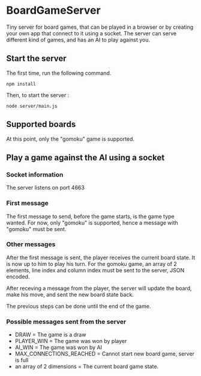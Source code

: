 # BoardGameServer
Tiny server for board games, that can be played in a browser or by creating your own app that connect to it using a socket. The server can serve different kind of games, and has an AI to play against you.

## Start the server

The first time, run the following command.

````
npm install
````

Then, to start the server :

````
node server/main.js
````

## Supported boards

At this point, only the "gomoku" game is supported.

## Play a game against the AI using a socket

### Socket information

The server listens on port 4663

### First message

The first message to send, before the game starts, is the game type wanted. For now, only "gomoku" is supported, hence a message with "gomoku" must be sent.

### Other messages

After the first message is sent, the player receives the current board state. It is now up to him to play his turn. For the gomoku game, an array of 2 elements, line index and column index must be sent to the server, JSON encoded. 

After receving a message from the player, the server will update the board, make his move, and sent the new board state back.

The previous steps can be done until the end of the game.

### Possible messages sent from the server

* DRAW = The game is a draw
* PLAYER_WIN = The game was won by player
* AI_WIN = The game was won by AI
* MAX_CONNECTIONS_REACHED = Cannot start new board game, server is full
* an array of 2 dimensions = The current board game state. 
